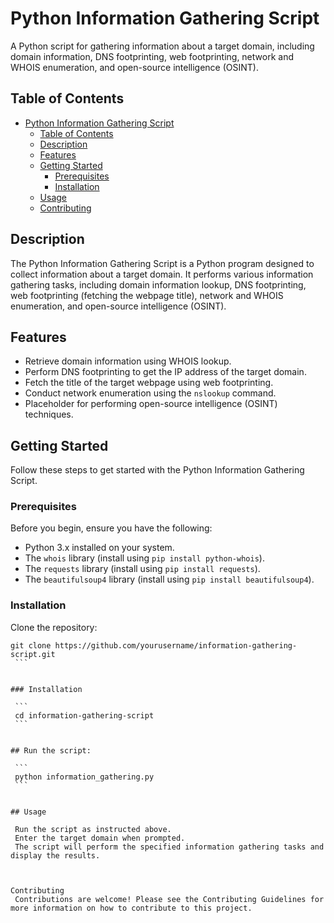 # Python Information Gathering Script

A Python script for gathering information about a target domain, including domain information, DNS footprinting, web footprinting, network and WHOIS enumeration, and open-source intelligence (OSINT).

## Table of Contents

- [Python Information Gathering Script](#python-information-gathering-script)
  - [Table of Contents](#table-of-contents)
  - [Description](#description)
  - [Features](#features)
  - [Getting Started](#getting-started)
    - [Prerequisites](#prerequisites)
    - [Installation](#installation)
  - [Usage](#usage)
  - [Contributing](#contributing)


## Description

The Python Information Gathering Script is a Python program designed to collect information about a target domain. It performs various information gathering tasks, including domain information lookup, DNS footprinting, web footprinting (fetching the webpage title), network and WHOIS enumeration, and open-source intelligence (OSINT).

## Features

- Retrieve domain information using WHOIS lookup.
- Perform DNS footprinting to get the IP address of the target domain.
- Fetch the title of the target webpage using web footprinting.
- Conduct network enumeration using the `nslookup` command.
- Placeholder for performing open-source intelligence (OSINT) techniques.

## Getting Started

Follow these steps to get started with the Python Information Gathering Script.

### Prerequisites

Before you begin, ensure you have the following:

- Python 3.x installed on your system.
- The `whois` library (install using `pip install python-whois`).
- The `requests` library (install using `pip install requests`).
- The `beautifulsoup4` library (install using `pip install beautifulsoup4`).

### Installation

 Clone the repository:

   ```
   git clone https://github.com/yourusername/information-gathering-script.git
    ```


### Installation

    ```
    cd information-gathering-script
    ```


## Run the script:

    ```
    python information_gathering.py
    ```


## Usage

    Run the script as instructed above.
    Enter the target domain when prompted.
    The script will perform the specified information gathering tasks and display the results.



Contributing
    Contributions are welcome! Please see the Contributing Guidelines for more information on how to contribute to this project.

